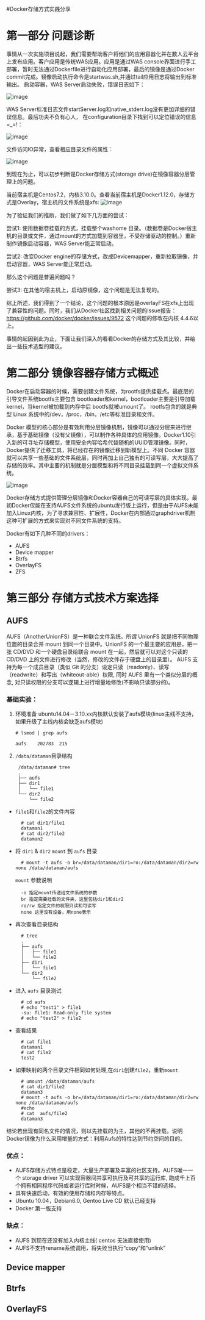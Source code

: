 #Docker存储方式实践分享
# 第一部分 问题诊断事情从一次实施项目说起，我们需要帮助客户将他们的应用容器化并在数人云平台上发布应用。客户应用是传统WAS应用。应用是通过WAS console界面进行手工部署，暂时无法通过Dockerfile进行自动化应用部署，最后的镜像是通过Docker commit完成。镜像启动执行命令是startwas.sh,并通过tail应用日志将输出到标准输出。启动容器，WAS Server启动失败，错误日志如下：
![image](https://github.com/fanfanbj/sharing/blob/master/Picture1.jpg)

WAS Server标准日志文件startServer.log和native_stderr.log没有更加详细的错误信息。最后功夫不负有心人， 在configuration目录下找到可以定位错误的信息 =_=!：

![image](https://github.com/fanfanbj/sharing/blob/master/Picture2.jpg)

文件访问IO异常，查看相应目录文件的属性：

![image](https://github.com/fanfanbj/sharing/blob/master/Picture3.jpg)

到现在为止，可以初步判断是Docker存储方式(storage drive)在镜像容器分层管理上的问题。
当前宿主机是Centos7.2，内核3.10.0。查看当前宿主机是Docker1.12.0，存储方式是Overlay，宿主机的文件系统是xfs:
![image](https://github.com/fanfanbj/sharing/blob/master/Picture4.jpg)

为了验证我们的推断，我们做了如下几方面的尝试：
尝试1: 使用数据卷挂载的方式，挂载整个washome 目录。（数据卷是Docker宿主机的目录或文件，通过mount的方式加载到容器里，不受存储驱动的控制。）重新制作镜像启动容器，WAS Server能正常启动。尝试2: 改变Docker engine的存储方式，改成Devicemapper，重新拉取镜像，并启动容器，WAS Server能正常启动。那么这个问题是普遍问题吗？
尝试3: 在其他的宿主机上，启动原镜像，这个问题是无法复现的。综上所述，我们得到了一个结论，这个问题的根本原因是overlayFS在xfs上出现了兼容性的问题。同时，我们从Docker社区找到相关问题的issue报告：https://github.com/docker/docker/issues/9572这个问题的修改在内核 4.4.6以上。事情的起因到此为止，下面让我们深入的看看Docker的存储方式及其比较，并给出一些技术选型的建议。# 第二部分 镜像容器存储方式概述Docker在启动容器的时候，需要创建文件系统，为rootfs提供挂载点。最底层的引导文件系统bootfs主要包含 bootloader和kernel，bootloader主要是引导加载kernel，当kernel被加载到内存中后 bootfs就被umount了。 rootfs包含的就是典型 Linux 系统中的/dev，/proc，/bin，/etc等标准目录和文件。Docker 模型的核心部分是有效利用分层镜像机制，镜像可以通过分层来进行继承，基于基础镜像（没有父镜像），可以制作各种具体的应用镜像。Docker1.10引入新的可寻址存储模型，使用安全内容哈希代替随机的UUID管理镜像。同时，Docker提供了迁移工具，将已经存在的镜像迁移到新模型上。不同 Docker 容器就可以共享一些基础的文件系统层，同时再加上自己独有的可读写层，大大提高了存储的效率。其中主要的机制就是分层模型和将不同目录挂载到同一个虚拟文件系统。

![image](https://github.com/fanfanbj/sharing/blob/master/sharing-layers.jpg)

Docker存储方式提供管理分层镜像和Docker容器自己的可读写层的具体实现。最初Docker仅能在支持AUFS文件系统的ubuntu发行版上运行，但是由于AUFS未能加入Linux内核，为了寻求兼容性、扩展性，Docker在内部通过graphdriver机制这种可扩展的方式来实现对不同文件系统的支持。Docker有如下几种不同的drivers：
* AUFS* Device mapper* Btrfs* OverlayFS* ZFS
# 第三部分 存储方式技术方案选择
## AUFS
AUFS（AnotherUnionFS）是一种联合文件系统。所谓 UnionFS 就是把不同物理位置的目录合并 mount 到同一个目录中。UnionFS 的一个最主要的应用是，把一张 CD/DVD 和一个硬盘目录给联合 mount 在一起，然后就可以对这个只读的 CD/DVD 上的文件进行修改（当然，修改的文件存于硬盘上的目录里）。 AUFS 支持为每一个成员目录（类似 Git 的分支）设定只读（readonly）、读写（readwrite）和写出（whiteout-able）权限, 同时 AUFS 里有一个类似分层的概念, 对只读权限的分支可以逻辑上进行增量地修改(不影响只读部分的)。### 基础实验：1.	环境准备ubuntu14.04－3.10.xx内核默认安装了aufs模块(linux主线不支持，如果升级了主线内核会缺乏aufs模块)
		# lsmod | grep aufs
		aufs	202783  2152. `/data/dataman`目录结构
  
        /data/dataman# tree
        .
        ├── aufs
        ├── dir1
        │   └── file1
        └── dir2
            └── file2
- `file1`和`file2`的文件内容

        # cat dir1/file1
        dataman1
        # cat dir2/file2
        dataman2
- 将 `dir1` & `dir2` `mount` 到 `aufs` 目录
    
        # mount -t aufs -o br=/data/dataman/dir1=ro:/data/dataman/dir2=rw none /data/dataman/aufs     
    `mount` 参数说明
        
        -o 指定mount传递给文件系统的参数
        br 指定需要挂载的文件夹，这里包括dir1和dir2
        ro/rw 指定文件的权限只读和可读写
        none 这里没有设备，用none表示
- 再次查看目录结构

        # tree
        .
        ├── aufs
        │   ├── file1
        │   └── file2
        ├── dir1
        │   └── file1
        └── dir2
            └── file2
- 进入 `aufs` 目录测试

        # cd aufs
        # echo "test1" > file1
        -su: file1: Read-only file system
        # echo "test2" > file2
- 查看结果
        
        # cat file1
        dataman1
        # cat file2
        test2
- 如果映射的两个目录文件相同如何处理,在`dir1`创建`file2`，重新`mount`
        
        # umount /data/dataman/aufs
        # cat dir1/file2
        dataman3
        # mount -t aufs -o br=/data/dataman/dir1=ro:/data/dataman/dir2=rw none /data/dataman/aufs
        #echo 
        # cat  aufs/file2
        dataman3
结论若出现有同名文件的情况，则以先挂载的为主，其他的不再挂载。说明Docker镜像为什么采用增量的方式：利用Aufs的特性达到节约空间的目的。 
### 优点： 
* AUFS存储方式特点是稳定，大量生产部署及丰富的社区支持。AUFS唯一一个 storage driver 可以实现容器间共享可执行及可共享的运行库, 跑成千上百个拥有相同程序代码或者运行库时时候，AUFS是个相当不错的选择。
* 具有快速启动，有效的使用存储和内存等特点。* Ubuntu 10.04，Debian6.0, Gentoo Live CD 默认已经支持* Docker 第一版支持### 缺点：
* AUFS 到现在还没有加入内核主线( centos 无法直接使用)
* AUFS不支持rename系统调用，将失败当执行“copy”和“unlink”
## Device mapper
 ## Btrfs
 ## OverlayFS

